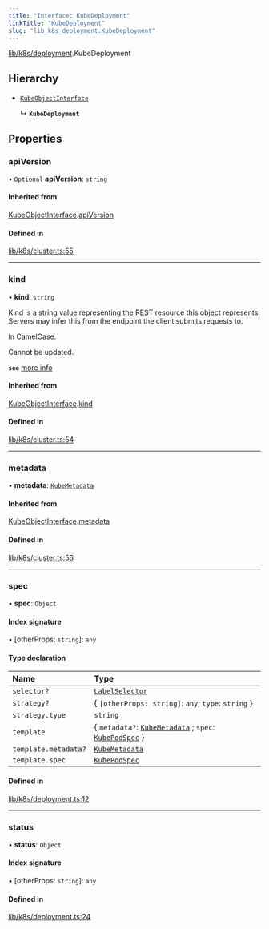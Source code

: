 ```yaml
---
title: "Interface: KubeDeployment"
linkTitle: "KubeDeployment"
slug: "lib_k8s_deployment.KubeDeployment"
---
```


[lib/k8s/deployment](../modules/lib_k8s_deployment.md).KubeDeployment

## Hierarchy

- [`KubeObjectInterface`](lib_k8s_cluster.KubeObjectInterface.md)

  ↳ **`KubeDeployment`**

## Properties

### apiVersion

• `Optional` **apiVersion**: `string`

#### Inherited from

[KubeObjectInterface](lib_k8s_cluster.KubeObjectInterface.md).[apiVersion](lib_k8s_cluster.KubeObjectInterface.md#apiversion)

#### Defined in

[lib/k8s/cluster.ts:55](https://github.com/headlamp-k8s/headlamp/blob/e3b4c5c7/frontend/src/lib/k8s/cluster.ts#L55)

___

### kind

• **kind**: `string`

Kind is a string value representing the REST resource this object represents.
Servers may infer this from the endpoint the client submits requests to.

In CamelCase.

Cannot be updated.

**`see`** [more info](https://git.k8s.io/community/contributors/devel/sig-architecture/api-conventions.md#types-kinds)

#### Inherited from

[KubeObjectInterface](lib_k8s_cluster.KubeObjectInterface.md).[kind](lib_k8s_cluster.KubeObjectInterface.md#kind)

#### Defined in

[lib/k8s/cluster.ts:54](https://github.com/headlamp-k8s/headlamp/blob/e3b4c5c7/frontend/src/lib/k8s/cluster.ts#L54)

___

### metadata

• **metadata**: [`KubeMetadata`](lib_k8s_cluster.KubeMetadata.md)

#### Inherited from

[KubeObjectInterface](lib_k8s_cluster.KubeObjectInterface.md).[metadata](lib_k8s_cluster.KubeObjectInterface.md#metadata)

#### Defined in

[lib/k8s/cluster.ts:56](https://github.com/headlamp-k8s/headlamp/blob/e3b4c5c7/frontend/src/lib/k8s/cluster.ts#L56)

___

### spec

• **spec**: `Object`

#### Index signature

▪ [otherProps: `string`]: `any`

#### Type declaration

| Name | Type |
| :------ | :------ |
| `selector?` | [`LabelSelector`](lib_k8s_cluster.LabelSelector.md) |
| `strategy?` | { `[otherProps: string]`: `any`; `type`: `string`  } |
| `strategy.type` | `string` |
| `template` | { `metadata?`: [`KubeMetadata`](lib_k8s_cluster.KubeMetadata.md) ; `spec`: [`KubePodSpec`](lib_k8s_pod.KubePodSpec.md)  } |
| `template.metadata?` | [`KubeMetadata`](lib_k8s_cluster.KubeMetadata.md) |
| `template.spec` | [`KubePodSpec`](lib_k8s_pod.KubePodSpec.md) |

#### Defined in

[lib/k8s/deployment.ts:12](https://github.com/headlamp-k8s/headlamp/blob/e3b4c5c7/frontend/src/lib/k8s/deployment.ts#L12)

___

### status

• **status**: `Object`

#### Index signature

▪ [otherProps: `string`]: `any`

#### Defined in

[lib/k8s/deployment.ts:24](https://github.com/headlamp-k8s/headlamp/blob/e3b4c5c7/frontend/src/lib/k8s/deployment.ts#L24)

